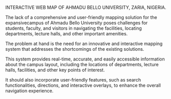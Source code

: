 INTERACTIVE WEB MAP OF AHMADU BELLO UNIVERSITY, ZARIA, NIGERIA.

The lack of a comprehensive and user-friendly mapping solution for the expansivecampus of 
Ahmadu Bello University poses challenges for students, faculty, and visitors in
navigating the facilities, locating departments, lecture halls, and other important amenities.

The problem at hand is the need for an innovative and interactive 
mapping system that addresses the shortcomings of the existing solutions.

This system provides real-time, accurate, and easily accessible information 
about the campus layout, including the locations of departments, lecture halls,
facilities, and other key points of interest. 

It should also incorporate user-friendly features, such as search functionalities, 
directions, and interactive overlays, to enhance the overall navigation experience.

